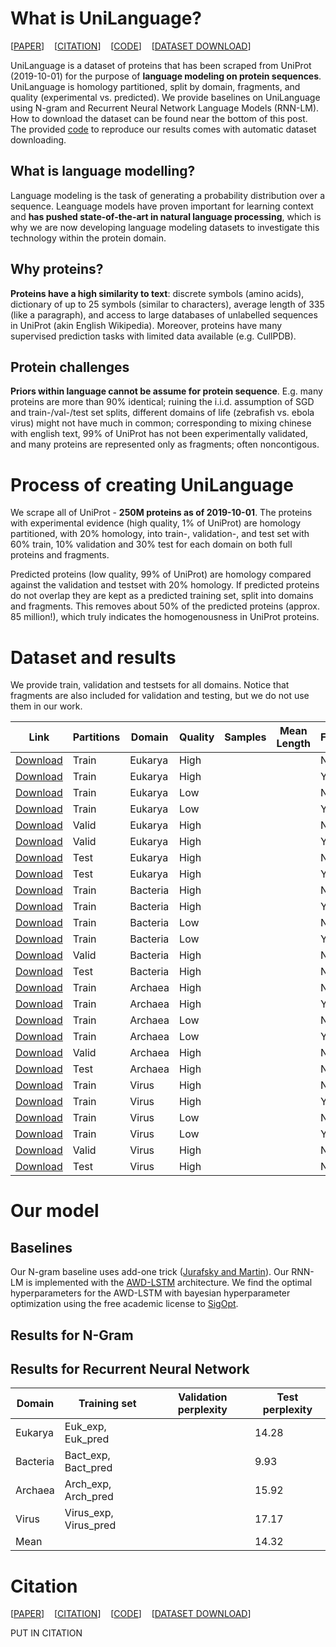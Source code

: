 # What is UniLanguage?
[[PAPER](bioxiv)]&nbsp;&nbsp;&nbsp;&nbsp;[[CITATION](bioxiv)]&nbsp;&nbsp;&nbsp;&nbsp;[[CODE](github)]&nbsp;&nbsp;&nbsp;&nbsp;[[DATASET DOWNLOAD](dtu)]

UniLanguage is a dataset of proteins that has been scraped from UniProt (2019-10-01) for the purpose of **language modeling on protein sequences**.
UniLanguage is homology partitioned, split by domain, fragments, and quality (experimental vs. predicted).
We provide baselines on UniLanguage using N-gram and Recurrent Neural Network Language Models (RNN-LM).
How to download the dataset can be found near the bottom of this post.
The provided [code](github) to reproduce our results comes with automatic dataset downloading.

## What is language modelling?
Language modeling is the task of generating a probability distribution over a sequence.
Leanguage models have proven important for learning context and **has pushed state-of-the-art in natural language processing**, which is why we are now developing language modeling datasets to investigate this technology within the protein domain.

## Why proteins?
**Proteins have a high similarity to text**: discrete symbols (amino acids), dictionary of up to 25 symbols (similar to characters), average length of 335 (like a paragraph), and access to large databases of unlabelled sequences in UniProt (akin English Wikipedia).
Moreover, proteins have many supervised prediction tasks with limited data available (e.g. CullPDB).

## Protein challenges
**Priors within language cannot be assume for protein sequence**.
E.g. many proteins are more than 90% identical; ruining the i.i.d. assumption of SGD and train-/val-/test set splits, different domains of life (zebrafish vs. ebola virus) might not have much in common; corresponding to mixing chinese with english text, 99% of UniProt has not been experimentally validated, and many proteins are represented only as fragments; often noncontigous.

# Process of creating UniLanguage
We scrape all of UniProt - **250M proteins as of 2019-10-01**.
The proteins with experimental evidence (high quality, 1% of UniProt) are homology partitioned, with 20% homology, into train-, validation-, and test set with 60% train, 10% validation and 30% test for each domain on both full proteins and fragments.

Predicted proteins (low quality, 99% of UniProt) are homology compared against the validation and testset with 20% homology.
If predicted proteins do not overlap they are kept as a predicted training set, split into domains and fragments.
This removes about 50% of the predicted proteins (approx. 85 million!), which truly indicates the homogenousness in UniProt proteins.


# Dataset and results
We provide train, validation and testsets for all domains. Notice that fragments are also included for validation and testing, but we do not use them in our work.

| Link         | Partitions | Domain   | Quality | Samples | Mean Length | Fragments |
|--------------|------------|----------|---------|---------|-------------|-----------|
| [Download]() | Train      | Eukarya  | High    |         |             | No        |
| [Download]() | Train      | Eukarya  | High    |         |             | Yes       |
| [Download]() | Train      | Eukarya  | Low     |         |             | No        |
| [Download]() | Train      | Eukarya  | Low     |         |             | Yes       |
| [Download]() | Valid      | Eukarya  | High    |         |             | No        |
| [Download]() | Valid      | Eukarya  | High    |         |             | Yes       |
| [Download]() | Test       | Eukarya  | High    |         |             | No        |
| [Download]() | Test       | Eukarya  | High    |         |             | Yes       |
| [Download]() | Train      | Bacteria | High    |         |             | No        |
| [Download]() | Train      | Bacteria | High    |         |             | Yes       |
| [Download]() | Train      | Bacteria | Low     |         |             | No        |
| [Download]() | Train      | Bacteria | Low     |         |             | Yes       |
| [Download]() | Valid      | Bacteria | High    |         |             | No        |
| [Download]() | Test       | Bacteria | High    |         |             | No        |
| [Download]() | Train      | Archaea  | High    |         |             | No        |
| [Download]() | Train      | Archaea  | High    |         |             | Yes       |
| [Download]() | Train      | Archaea  | Low     |         |             | No        |
| [Download]() | Train      | Archaea  | Low     |         |             | Yes       |
| [Download]() | Valid      | Archaea  | High    |         |             | No        |
| [Download]() | Test       | Archaea  | High    |         |             | No        |
| [Download]() | Train      | Virus    | High    |         |             | No        |
| [Download]() | Train      | Virus    | High    |         |             | Yes       |
| [Download]() | Train      | Virus    | Low     |         |             | No        |
| [Download]() | Train      | Virus    | Low     |         |             | Yes       |
| [Download]() | Valid      | Virus    | High    |         |             | No        |
| [Download]() | Test       | Virus    | High    |         |             | No        |

# Our model

## Baselines
Our N-gram baseline uses add-one trick ([Jurafsky and Martin](https://web.stanford.edu/~jurafsky/slp3/)).
Our RNN-LM is implemented with the [AWD-LSTM](https://github.com/salesforce/awd-lstm-lm) architecture.
We find the optimal hyperparameters for the AWD-LSTM with bayesian hyperparameter optimization using the free academic license to [SigOpt](http://sigopt.com/).

## Results for N-Gram

## Results for Recurrent Neural Network
| Domain   | Training set          | Validation perplexity | Test perplexity |
|----------|-----------------------|-----------------------|-----------------|
| Eukarya  | Euk_exp, Euk_pred     |                       | 14.28           |
| Bacteria | Bact_exp, Bact_pred   |                       | 9.93            |
| Archaea  | Arch_exp, Arch_pred   |                       | 15.92           |
| Virus    | Virus_exp, Virus_pred |                       | 17.17           |
| Mean     |                       |                       | 14.32           |

# Citation
[[PAPER](bioxiv)]&nbsp;&nbsp;&nbsp;&nbsp;[[CITATION](bioxiv)]&nbsp;&nbsp;&nbsp;&nbsp;[[CODE](github)]&nbsp;&nbsp;&nbsp;&nbsp;[[DATASET DOWNLOAD](dtu)]

PUT IN CITATION
